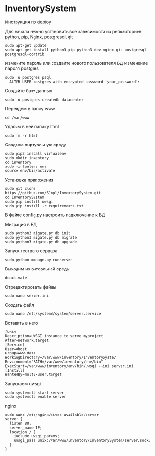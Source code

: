 # InventorySystem
Инструкция по deploy

Для начала нужно установить все зависимости из репозиториев: python, pip, Nginx, postgresql, git

```
sudo apt-get update
sudo apt-get install python3-pip python3-dev nginx git postgresql postgresql-contrib
```

Измените пароль или создайте нового пользователя БД
Изменение пароля postgres

```
sudo -u postgres psql
  ALTER USER postgres with encrypted password 'your_password';
```

Создайте базу данных

```
sudo -u postgres createdb datacenter
```

Перейдем в папку www
```
cd /var/www
```
Удалим в ней папаку html
```
sudo rm -r html
```

Создаем виртуальную среду
```
sudo pip3 install virtualenv
sudo mkdir inventory
cd inventory
sudo virtualenv env
source env/bin/activate
```

Установка приложения
```
sudo git clone 
https://github.com/S1mpl/InventorySystem.git
cd InventorySystem
sudo pip install uwsgi
sudo pip install -r requirements.txt
```
В файле config.py настроить подключение к БД

Миграция в БД
```
sudo python3 migate.py db init
sudo python3 migate.py db migrate
sudo python3 migate.py db upgrade
```

Запуск тествого сервера
```
sudo python manage.py runserver
```

Выходим из витеальной среды
```
deactivate
```
Отредактировать файлы
```
sudo nano server.ini
```

Создать файл
```
sudo nano /etc/systemd/system/server.service
```

Вставить в него
```
[Unit]
Description=uWSGI instance to serve myproject
After=network.target
[Service]
User=8host
Group=www-data
WorkingDirectory=/var/www/inventory/InventorySyste/
Environment="PATH=/var/www/inventory/env/bin"
ExecStart=/var/www/inventory/env/bin/uwsgi --ini server.ini
[Install]
WantedBy=multi-user.target
```

Запускаем uwsgi
```
sudo systemctl start server
sudo systemctl enable server
```

nginx
```
sudo nano /etc/nginx/sites-available/server
server {
  listen 80;
  server_name IP;
  location / {
    include uwsgi_params;
    uwsgi_pass unix:/var/www/inventory/InventorySystem/server.sock;
  }
}
```
